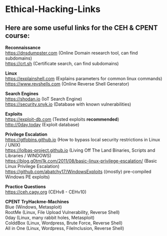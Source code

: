 # Ethical-Hacking-Links

## Here are some useful links for the CEH & CPENT course:
**Reconnaissance**  
https://dnsdumpster.com (Online Domain research tool, can find subdomains)  
https://crt.sh (Certificate search, can find subdomains)  

**Linux**  
https://explainshell.com (Explains parameters for common linux commands)  
https://www.revshells.com (Online Reverse Shell Generator)  

**Search Engines**  
https://shodan.io (IoT Search Engine)  
https://security.snyk.io (Database with known vulnerabilities)    

**Exploits**  
https://exploit-db.com (Tested exploits **recommended**)  
http://0day.today (Exploit database)  

  
**Privilege Escalation**  
https://gtfobins.github.io (How to bypass local security restrictions in Linux / UNIX)  
https://lolbas-project.github.io (Living Off The Land Binaries, Scripts and Libraries / WINDOWS)  
https://blog.g0tmi1k.com/2011/08/basic-linux-privilege-escalation/ (Basic Linux Privilege Escalation)  
https://github.com/abatchy17/WindowsExploits ((mostly) pre-compiled Windows PE exploits)  


**Practice Questions**  
https://ceh.cagy.org (CEHv8 - CEHv10)  

**CPENT TryHackme-Machines**  
Blue (Windows, Metasploit)  
RootMe (Linux, File Upload Vulnerability, Reverse Shell)  
0day (Linux, many rabbit holes, Metasploit)  
ColddBox (Linux, Wordpress, Brute Force, Reverse Shell)  
All in One (Linux, Wordpress, FileInclusion, Reverse Shell)  


